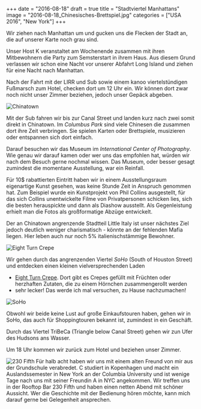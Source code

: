 +++
date = "2016-08-18"
draft = true
title = "Stadtviertel Manhattans"
image = "2016-08-18_Chinesisches-Brettspiel.jpg"
categories = ["USA 2016", "New York"]
+++

Wir ziehen nach Manhattan um
und gucken uns die Flecken der Stadt an,
die auf unserer Karte noch grau sind.

Unser Host K veranstaltet am Wochenende zusammen 
mit ihren Mitbewohnern
die Party zum Semsterstart in ihrem Haus. 
Aus diesem Grund verlassen wir schon eine
Nacht vor unserer Abfahrt Long Island
und ziehen für eine Nacht nach Manhattan. 

Nach der Fahrt mit der LIRR und Sub sowie
einem kanoo viertelstündigen Fußmarsch zum 
Hotel, checken dort um 12 Uhr ein.
Wir können dort zwar noch nicht unser
Zimmer beziehen, jedoch unser Gepäck abgeben. 

![Chinatown](/images/2016-08-00_China-Town.jpg)

Mit der Sub fahren wir bis zur Canal Street 
und landen kurz nach zwei somit direkt in Chinatown. 
Im *Columbus Park* sind viele Chinesen
die zusammen dort ihre Zeit verbringen. 
Sie spielen Karten oder Brettspiele, musizieren oder entspannen sich dort einfach. 

Darauf besuchen wir das Museum im 
*International Center of Photography*. 
Wie genau wir darauf kamen oder wer uns 
das empfohlen hat, würden wir nach dem Besuch
gerne nochmal wissen. 
Das Museum, oder besser gesagt 
zumindest die momentane 
Ausstellung, war ein Reinfall. 

Für 10$ rabattierten Eintritt haben wir 
in einem Ausstellungsraum eigenartige Kunst
gesehen, was keine Stunde Zeit in Anspruch
genommen hat. 
Zum Beispiel wurde ein Kunstprojekt von
Phil Collins ausgestellt, für das sich
Collins unentwickelte Filme von Privatpersonen
schicken lies, sich die besten herauspickte
und dann als Diashow ausstellt. Als
Gegenleistung erhielt man die Fotos als
großformatige Abzüge entwickelt. 


Der an Chinatown angrenzende Stadtteil
Little Italy
ist unser nächstes Ziel jedoch deutlich
weniger charismatisch - könnte an der 
fehlenden Mafia liegen. Hier leben auch
nur noch 5% italienischstämmige Bewohner. 

![Eight Turn Crepe](/images/2016-08-00_Eight-Turn-Crepe.jpg)

Wir gehen durch das angrenzenden Viertel *SoHo* 
(South of Houston Street)
und entdecken einen kleinen vielversprechenden
Laden
- [Eight Turn Crepe](eightturncrepe.com).  Dort gibt es Crepes gefüllt mit
Früchten oder herzhaften Zutaten,
die zu einem Hörnchen zusammengerollt werden
- sehr lecker!
Das werde ich mal versuchen, zu Hause 
nachzumachen!

![SoHo](/images/2016-08-00_SoHo.jpg)

Obwohl wir beide keine Lust auf große
Einkaufstouren haben, gehen wir in
SoHo, das auch für Shoppingtouren bekannt ist,
zumindest in ein Geschäft. 

Durch das Viertel TriBeCa (Triangle below 
Canal Street) gehen wir zun Ufer des Hudsons 
ans Wasser. 

Um 18 Uhr kommen wir zurück zum Hotel und 
beziehen unser Zimmer. 

![230 Fifth](/images/2016-08-00_230-Fifth.jpg)
Für halb acht haben wir uns mit einem
alten Freund von mir aus der Grundschule verabredet. 
C studiert in Kopenhagen und macht ein
Auslandssemester in New York an der Columbia University 
und ist wenige Tage nach uns mit seiner Freundin A in NYC angekommen. 
Wir treffen uns in der Rooftop Bar 
230 Fifth und haben einen netten Abend
mit schöner Aussicht. Wer die Geschichte mit
der Bedienung hören möchte, kann mich 
darauf gerne bei Gelegenheit ansprechen. 